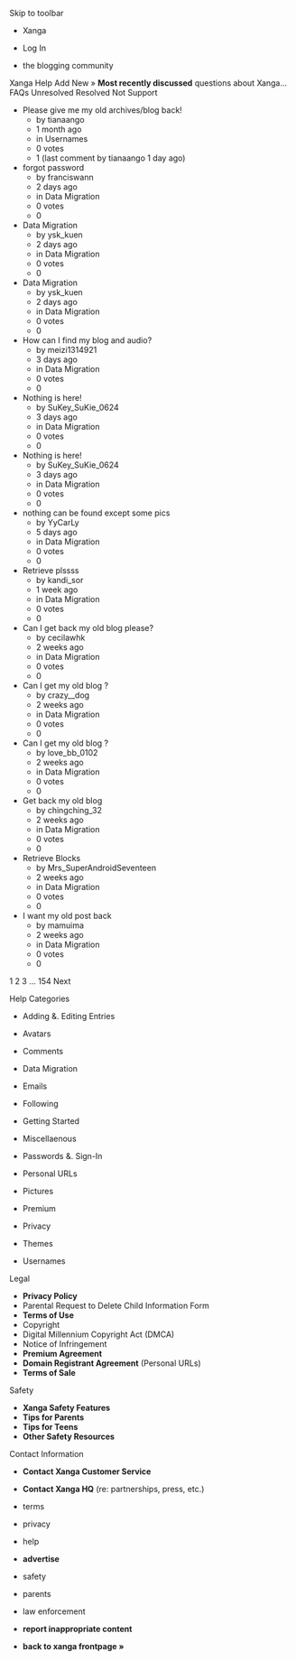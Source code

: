 Skip to toolbar

*   Xanga

*   Log In

*   the blogging community

Xanga Help Add New » **Most recently discussed** questions about Xanga… FAQs Unresolved Resolved Not Support

*   Please give me my old archives/blog back!
    *   by tianaango
    *   1 month ago
    *   in Usernames
    *   0 votes
    *   1 (last comment by tianaango 1 day ago)
*   forgot password
    *   by franciswann
    *   2 days ago
    *   in Data Migration
    *   0 votes
    *   0
*   Data Migration
    *   by ysk\_kuen
    *   2 days ago
    *   in Data Migration
    *   0 votes
    *   0
*   Data Migration
    *   by ysk\_kuen
    *   2 days ago
    *   in Data Migration
    *   0 votes
    *   0
*   How can I find my blog and audio?
    *   by meizi1314921
    *   3 days ago
    *   in Data Migration
    *   0 votes
    *   0
*   Nothing is here!
    *   by SuKey\_SuKie\_0624
    *   3 days ago
    *   in Data Migration
    *   0 votes
    *   0
*   Nothing is here!
    *   by SuKey\_SuKie\_0624
    *   3 days ago
    *   in Data Migration
    *   0 votes
    *   0
*   nothing can be found except some pics
    *   by YyCarLy
    *   5 days ago
    *   in Data Migration
    *   0 votes
    *   0
*   Retrieve plssss
    *   by kandi\_sor
    *   1 week ago
    *   in Data Migration
    *   0 votes
    *   0
*   Can I get back my old blog please?
    *   by cecilawhk
    *   2 weeks ago
    *   in Data Migration
    *   0 votes
    *   0
*   Can I get my old blog ?
    *   by crazy\_\_dog
    *   2 weeks ago
    *   in Data Migration
    *   0 votes
    *   0
*   Can I get my old blog ?
    *   by love\_bb\_0102
    *   2 weeks ago
    *   in Data Migration
    *   0 votes
    *   0
*   Get back my old blog
    *   by chingching\_32
    *   2 weeks ago
    *   in Data Migration
    *   0 votes
    *   0
*   Retrieve Blocks
    *   by Mrs\_SuperAndroidSeventeen
    *   2 weeks ago
    *   in Data Migration
    *   0 votes
    *   0
*   I want my old post back
    *   by mamuima
    *   2 weeks ago
    *   in Data Migration
    *   0 votes
    *   0

1 2 3 ... 154 Next

Help Categories

*   Adding &. Editing Entries
*   Avatars
*   Comments
*   Data Migration
*   Emails
*   Following
*   Getting Started
*   Miscellaenous

*   Passwords &. Sign-In
*   Personal URLs
*   Pictures
*   Premium
*   Privacy
*   Themes
*   Usernames

Legal

*   **Privacy Policy**
*   Parental Request to Delete Child Information Form
*   **Terms of Use**
*   Copyright
*   Digital Millennium Copyright Act (DMCA)
*   Notice of Infringement
*   **Premium Agreement**
*   **Domain Registrant Agreement** (Personal URLs)
*   **Terms of Sale**

Safety

*   **Xanga Safety Features**
*   **Tips for Parents**
*   **Tips for Teens**
*   **Other Safety Resources**

Contact Information

*   **Contact Xanga Customer Service**
*   **Contact Xanga HQ** (re: partnerships, press, etc.)

*   terms
*   privacy
*   help
*   **advertise**

*   safety
*   parents
*   law enforcement
*   **report inappropriate content**

*   **back to xanga frontpage »**